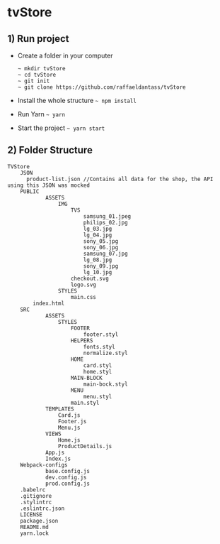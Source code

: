 # tvStore

## 1) Run project

- Create a folder in your computer 
	``` 
	~ mkdir tvStore
	~ cd tvStore 
	~ git init
	~ git clone https://github.com/raffaeldantass/tvStore
	```

- Install the whole structure
``` ~ npm install ```

- Run Yarn
``` ~ yarn ```

- Start the project
``` ~ yarn start ```

## 2) Folder Structure

```
TVStore
    JSON
      product-list.json //Contains all data for the shop, the API using this JSON was mocked
    PUBLIC
			ASSETS
				IMG
					TVS
						samsung_01.jpeg
						philips_02.jpg
						lg_03.jpg
						lg_04.jpg
						sony_05.jpg
						sony_06.jpg
						samsung_07.jpg
						lg_08.jpg
						sony_09.jpg
						lg_10.jpg
					checkout.svg
					logo.svg
				STYLES
					main.css
        index.html
    SRC
			ASSETS
				STYLES
					FOOTER
						footer.styl
					HELPERS
						fonts.styl
						normalize.styl
					HOME
						card.styl
						home.styl
					MAIN-BLOCK
						main-bock.styl
					MENU
						menu.styl
					main.styl
			TEMPLATES
				Card.js
				Footer.js
				Menu.js
			VIEWS
				Home.js
				ProductDetails.js
			App.js
			Index.js
    Webpack-configs
			base.config.js
			dev.config.js
			prod.config.js
    .babelrc
    .gitignore
    .stylintrc
    .eslintrc.json
    LICENSE
    package.json
    README.md
    yarn.lock
```
